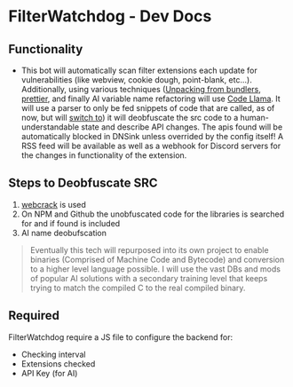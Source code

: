 # FilterWatchdog - Dev Docs

## Functionality

- This bot will automatically scan filter extensions each update for vulnerabilities (like webview, cookie dough, point-blank, etc...). Additionally, using various techniques ([Unpacking from bundlers](https://www.npmjs.com/package/webcrack), [prettier](https://prettier.io/), and finally AI variable name refactoring will use [Code Llama](https://ai.meta.com/blog/code-llama-large-language-model-coding). It will use a parser to only be fed snippets of code that are called, as of now, but will [switch to](https://link.springer.com/article/10.1007/s10664-022-10274-8#Sec22)) it will deobfuscate the src code to a human-understandable state and describe API changes. The apis found will be automatically blocked in DNSink unless overrided by the config itself[](https://)! A RSS feed will be available as well as a webhook for Discord servers for the changes in functionality of the extension.

## Steps to Deobfuscate SRC

1. [webcrack](https://www.npmjs.com/package/webcrack) is used
2. On NPM and Github the unobfuscated code for the libraries is searched for and if found is included
3. AI name deobufscation

> Eventually this tech will repurposed into its own project to enable binaries (Comprised of Machine Code and Bytecode) and conversion to a higher level language possible. I will use the vast DBs and mods of popular AI solutions with a secondary training level that keeps trying to match the compiled C to the real compiled binary.

## Required

FilterWatchdog require a JS file to configure the backend for:

- Checking interval
- Extensions checked
- API Key (for AI)
